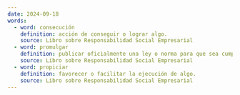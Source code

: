 ```yaml
---
date: 2024-09-18
words:
  - word: consecución
    definition: acción de conseguir o lograr algo.
    source: Libro sobre Responsabilidad Social Empresarial
  - word: promulgar
    definition: publicar oficialmente una ley o norma para que sea cumplida y aplicada.
    source: Libro sobre Responsabilidad Social Empresarial
  - word: propiciar
    definition: favorecer o facilitar la ejecución de algo.
    source: Libro sobre Responsabilidad Social Empresarial
---
```

